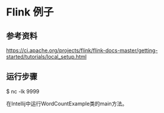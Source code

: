 # Flink 例子

## 参考资料
https://ci.apache.org/projects/flink/flink-docs-master/getting-started/tutorials/local_setup.html


## 运行步骤
$ nc -lk 9999

在Intellij中运行WordCountExample类的main方法。
